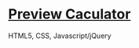 # [Preview Caculator](https://quyetdv.github.io/pet-projects/Calculator/)
HTML5, CSS, Javascript/jQuery
